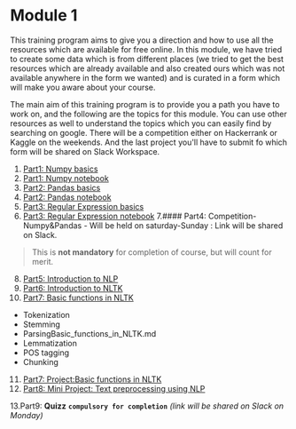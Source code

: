 # Module 1

This training program aims to give you a direction and how to use all the resources which are available for free online. In this module, we have tried to create some data which is from different places (we tried to get the best resources which are already available and also created ours which was not available anywhere in the form we wanted) and is curated in a form which will make you aware about your course.

The main aim of this training program is to provide you a path you have to work on, and the following are the topics for this module. You can use other resources as well to understand the topics which you can easily find by searching on google. There will be a competition either on Hackerrank or Kaggle on the weekends. And the last project you'll have to submit fo which form will be shared on Slack Workspace.

1. [Part1: Numpy basics](Numpy_basics.md)
2. [Part1: Numpy notebook](Numpy_notebook.ipynb)
3. [Part2: Pandas basics](Pandas_notebook.md)
4. [Part2: Pandas notebook](Pandas_notebook.ipynb)
5. [Part3: Regular Expression basics](Regular_Expression_basics.md)
6. [Part3: Regular Expression notebook](Regular_Expression_notebook.ipynb)
7.#### Part4: Competition-Numpy&Pandas - Will be held on saturday-Sunday : Link will be shared on Slack.  
> This is **not mandatory** for completion of course, but will count for merit. 
     
8. [Part5: Introduction to NLP](Introduction_to_NLP.md)
9. [Part6: Introduction to NLTK](Introduction_to_NLTK.md)
10. [Part7: Basic functions in NLTK](Basic_functions_in_NLTK.md)
   * Tokenization
   * Stemming
   * ParsingBasic_functions_in_NLTK.md
   * Lemmatization
   * POS tagging
   * Chunking
  

11. [Part7: Project:Basic functions in NLTK](Basic_functions_in_NLTK.ipynb)
12. [Part8: Mini Project: Text preprocessing using NLP](Mini_Project.md)

13.Part9: **Quizz** **`compulsory for completion`** *(link will be shared on Slack on Monday)* 

